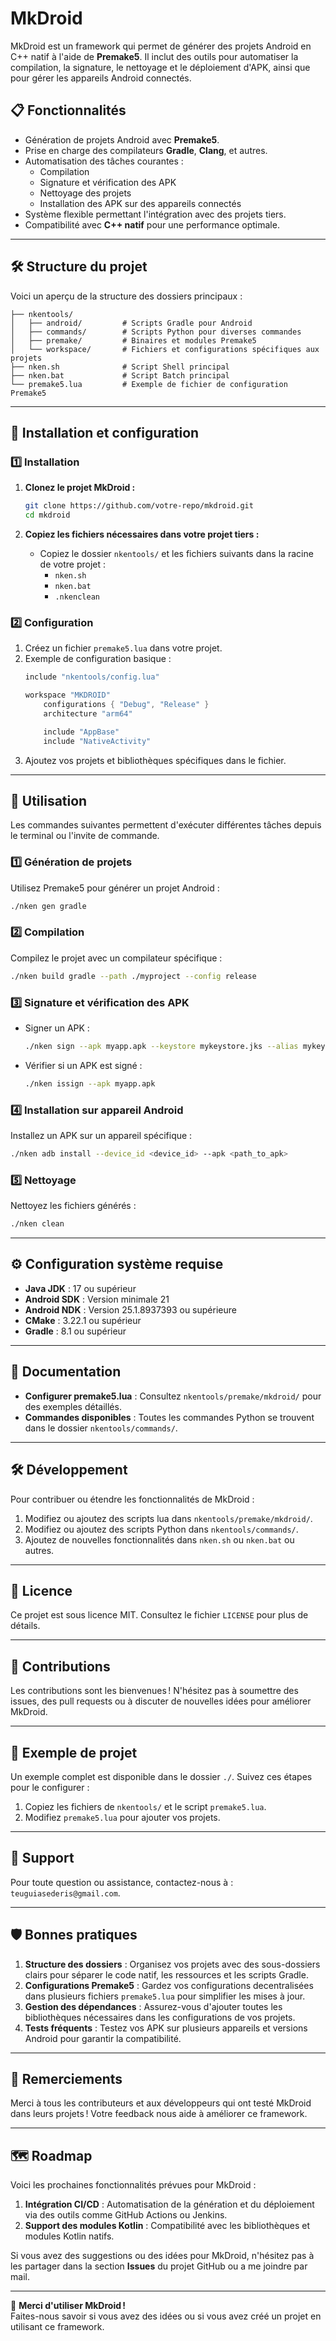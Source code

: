
# MkDroid

MkDroid est un framework qui permet de générer des projets Android en C++ natif à l'aide de **Premake5**. 
Il inclut des outils pour automatiser la compilation, la signature, le nettoyage et le déploiement d'APK, 
ainsi que pour gérer les appareils Android connectés.

## 📋 Fonctionnalités

- Génération de projets Android avec **Premake5**.
- Prise en charge des compilateurs **Gradle**, **Clang**, et autres.
- Automatisation des tâches courantes :
  - Compilation
  - Signature et vérification des APK
  - Nettoyage des projets
  - Installation des APK sur des appareils connectés
- Système flexible permettant l'intégration avec des projets tiers.
- Compatibilité avec **C++ natif** pour une performance optimale.

---

## 🛠️ Structure du projet

Voici un aperçu de la structure des dossiers principaux :

```
├── nkentools/
│   ├── android/         # Scripts Gradle pour Android
│   ├── commands/        # Scripts Python pour diverses commandes
│   ├── premake/         # Binaires et modules Premake5
│   └── workspace/       # Fichiers et configurations spécifiques aux projets
├── nken.sh              # Script Shell principal
├── nken.bat             # Script Batch principal
└── premake5.lua         # Exemple de fichier de configuration Premake5
```

---

## 🚀 Installation et configuration

### 1️⃣ Installation

1. **Clonez le projet MkDroid :**
   ```bash
   git clone https://github.com/votre-repo/mkdroid.git
   cd mkdroid
   ```

2. **Copiez les fichiers nécessaires dans votre projet tiers :**
   - Copiez le dossier `nkentools/` et les fichiers suivants dans la racine de votre projet :
     - `nken.sh`
     - `nken.bat`
     - `.nkenclean`

### 2️⃣ Configuration

1. Créez un fichier `premake5.lua` dans votre projet.
2. Exemple de configuration basique :
   ```lua
   include "nkentools/config.lua"

   workspace "MKDROID"
       configurations { "Debug", "Release" }
       architecture "arm64"

       include "AppBase"
       include "NativeActivity"
   ```
3. Ajoutez vos projets et bibliothèques spécifiques dans le fichier.

---

## 🔧 Utilisation

Les commandes suivantes permettent d'exécuter différentes tâches depuis le terminal ou l'invite de commande.

### 1️⃣ Génération de projets

Utilisez Premake5 pour générer un projet Android :
```bash
./nken gen gradle
```

### 2️⃣ Compilation

Compilez le projet avec un compilateur spécifique :
```bash
./nken build gradle --path ./myproject --config release
```

### 3️⃣ Signature et vérification des APK

- Signer un APK :
  ```bash
  ./nken sign --apk myapp.apk --keystore mykeystore.jks --alias mykeyalias --storepass mystorepass --keypass mykeypass
  ```

- Vérifier si un APK est signé :
  ```bash
  ./nken issign --apk myapp.apk
  ```

### 4️⃣ Installation sur appareil Android

Installez un APK sur un appareil spécifique :
```bash
./nken adb install --device_id <device_id> --apk <path_to_apk>
```

### 5️⃣ Nettoyage

Nettoyez les fichiers générés :
```bash
./nken clean
```

---

## ⚙️ Configuration système requise

- **Java JDK** : 17 ou supérieur
- **Android SDK** : Version minimale 21
- **Android NDK** : Version 25.1.8937393 ou supérieure
- **CMake** : 3.22.1 ou supérieur
- **Gradle** : 8.1 ou supérieur

---

## 📖 Documentation

- **Configurer premake5.lua** : Consultez `nkentools/premake/mkdroid/` pour des exemples détaillés.
- **Commandes disponibles** : Toutes les commandes Python se trouvent dans le dossier `nkentools/commands/`.

---

## 🛠️ Développement

Pour contribuer ou étendre les fonctionnalités de MkDroid :
1. Modifiez ou ajoutez des scripts lua dans `nkentools/premake/mkdroid/`.
1. Modifiez ou ajoutez des scripts Python dans `nkentools/commands/`.
2. Ajoutez de nouvelles fonctionnalités dans `nken.sh` ou `nken.bat` ou autres.

---

## 📜 Licence

Ce projet est sous licence MIT. Consultez le fichier `LICENSE` pour plus de détails.

---

## 🤝 Contributions

Les contributions sont les bienvenues ! N'hésitez pas à soumettre des issues, des pull requests ou à discuter de nouvelles idées pour améliorer MkDroid.

---

## 🧩 Exemple de projet

Un exemple complet est disponible dans le dossier `./`. Suivez ces étapes pour le configurer :
1. Copiez les fichiers de `nkentools/` et le script `premake5.lua`.
2. Modifiez `premake5.lua` pour ajouter vos projets.

---

## 💬 Support

Pour toute question ou assistance, contactez-nous à : `teuguiasederis@gmail.com`.

---

## 🛡️ Bonnes pratiques

1. **Structure des dossiers** : Organisez vos projets avec des sous-dossiers clairs pour séparer le code natif, les ressources et les scripts Gradle.
2. **Configurations Premake5** : Gardez vos configurations decentralisées dans plusieurs fichiers `premake5.lua` pour simplifier les mises à jour.
3. **Gestion des dépendances** : Assurez-vous d'ajouter toutes les bibliothèques nécessaires dans les configurations de vos projets.
4. **Tests fréquents** : Testez vos APK sur plusieurs appareils et versions Android pour garantir la compatibilité.

---

## 🌟 Remerciements

Merci à tous les contributeurs et aux développeurs qui ont testé MkDroid dans leurs projets ! Votre feedback nous aide à améliorer ce framework.

---

## 🗺️ Roadmap

Voici les prochaines fonctionnalités prévues pour MkDroid :
1. **Intégration CI/CD** : Automatisation de la génération et du déploiement via des outils comme GitHub Actions ou Jenkins.
2. **Support des modules Kotlin** : Compatibilité avec les bibliothèques et modules Kotlin natifs.

Si vous avez des suggestions ou des idées pour MkDroid, n'hésitez pas à les partager dans la section **Issues** du projet GitHub ou a me joindre par mail.

---

🎉 **Merci d'utiliser MkDroid !**  
Faites-nous savoir si vous avez des idées ou si vous avez créé un projet en utilisant ce framework.
